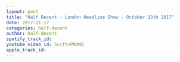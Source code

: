 ```yaml
---
layout: post
title: "Half Decent - London Headline Show - October 13th 2017"
date: 2017-11-17
categories: half-decent
author: half-decent
spotify_track_id: 
youtube_video_id: 5ccftvPNdWQ
apple_track_id: 
---
```

